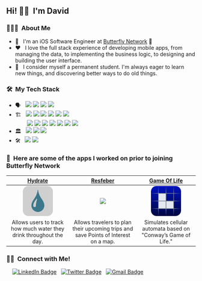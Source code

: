 ## Hi! 👋🏻 &nbsp;I'm David 

<h3> 👨🏻‍💻 &nbsp;About Me </h3>

- 💼 &nbsp; I'm an iOS Software Engineer at [Butterfly Network](https://www.butterflynetwork.com) 🦋
- ❤️ &nbsp; I love the full stack experience of developing mobile apps, from managing the data, to implementing the business logic, to designing and building the user interface.
- 🌱 &nbsp; I consider myself a permanent student. I'm always eager to learn new things, and discovering better ways to do old things.

<h3> 🛠 &nbsp;My Tech Stack</h3>

- 🗣 &nbsp;
  <a href="https://swift.org"><img src="https://img.shields.io/badge/-Swift-333333?style=flat&logo=swift"/></a>
  <a href="https://developer.apple.com/documentation/swiftui/"><img src="https://img.shields.io/badge/-SwiftUI-333333?style=flat&logo=swift"/></a>
  <a href="https://developer.apple.com/library/archive/documentation/Cocoa/Conceptual/ProgrammingWithObjectiveC/Introduction/Introduction.html"><img src="https://img.shields.io/badge/-Objective--C-333333?style=flat&logo=c++"/></a>
  <a href="https://www.python.org"><img src="https://img.shields.io/badge/-Python-333333?style=flat&logo=python&logoColor=yellow"/></a>
- 🏗 &nbsp;
  <a href="https://developer.apple.com/documentation/uikit"><img src="https://img.shields.io/badge/-UIKit-333333?style=flat"/></a>
  <a href="https://developer.apple.com/library/archive/documentation/ToolsLanguages/Conceptual/Xcode_Overview/UsingInterfaceBuilder.html"><img src="https://img.shields.io/badge/-Interface_Builder-333333?style=flat"/></a>
  <a href="https://developer.apple.com/library/archive/documentation/UserExperience/Conceptual/AutolayoutPG/ProgrammaticallyCreatingConstraints.html"><img src="https://img.shields.io/badge/-Programmatic_Constraints-333333?style=flat"/></a>
  <a href="https://developer.apple.com/library/archive/documentation/UserExperience/Conceptual/AutolayoutPG/index.html"><img src="https://img.shields.io/badge/-Auto_Layout-333333?style=flat"/></a>
  <a href="https://developer.apple.com/documentation/coredata"><img src="https://img.shields.io/badge/-Core_Data-333333?style=flat"/></a>
  <a href="https://developer.apple.com/documentation/coregraphics"><img src="https://img.shields.io/badge/-Core_Graphics-333333?style=flat"/></a>  
  &nbsp; &nbsp; &nbsp; &nbsp; <a href="https://developer.apple.com/documentation/foundation/urlsession"><img src="https://img.shields.io/badge/-URLSession-333333?style=flat"/></a>
  <a href="https://developer.apple.com/documentation/DISPATCH"><img src="https://img.shields.io/badge/-Grand_Central_Dispatch-333333?style=flat"/></a>
  <a href="https://developer.apple.com/documentation/corelocation"><img src="https://img.shields.io/badge/-Core_Location-333333?style=flat"/></a>
  <a href="https://developer.apple.com/documentation/mapkit"><img src="https://img.shields.io/badge/-MapKit-333333?style=flat"/></a>
  <a href="https://github.com/carekit-apple/CareKit#carekitui-"><img src="https://img.shields.io/badge/-CareKitUI-333333?style=flat"/></a>
  <a href="https://developer.apple.com/documentation/xctest"><img src="https://img.shields.io/badge/-XCTest-333333?style=flat"/></a>
  <a href="https://developer.apple.com/documentation/avfoundation"><img src="https://img.shields.io/badge/-AVFoundation-333333?style=flat"/></a>
- 🏛️ &nbsp;
  <a href="https://github.com/pointfreeco/swift-composable-architecture"><img src="https://img.shields.io/badge/-TCA-333333?style=flat"/></a>
  <a href="https://en.m.wikipedia.org/wiki/Model–view–controller"><img src="https://img.shields.io/badge/-MVC-333333?style=flat"/></a>
  <a href="https://en.m.wikipedia.org/wiki/Model–view–viewmodel"><img src="https://img.shields.io/badge/-MVVM-333333?style=flat"/></a>
- 🛠 &nbsp;
  <a href="https://developer.apple.com/xcode/"><img src="https://img.shields.io/badge/-Xcode-333333?style=flat&logo=xcode"/></a>
  <a href="https://code.visualstudio.com"><img src="https://img.shields.io/badge/-Visual%20Studio%20Code-333333?style=flat&logo=visual-studio-code&logoColor=007ACC"/></a>


<!---
<h3> ⚙️ &nbsp;GitHub Analytics </h3> 

&nbsp;&nbsp;&nbsp;![visitors](https://windard-visitor-badge.glitch.me/badge?page_id=windard.github.profile)

&nbsp;&nbsp;&nbsp;![David's GitHub stats](https://github-readme-stats.vercel.app/api/?username=DavidWrightOS&show_icons=true&title_color=4d8bf5&icon_color=4d8bf5&text_color=9f9f9f&bg_color=0e1116)
--->

<h3> 📱 &nbsp;Here are some of the apps I worked on prior to joining Butterfly Network</h3>

| **[Hydrate](https://github.com/DavidWrightOS/Hydrate)** | **[Resfeber](https://github.com/DavidWrightOS/Resfeber-labspt13)** | **[Game Of Life](https://github.com/DavidWrightOS/GameOfLife)** |
| :---: | :---: | :---: |
| <a href="https://github.com/DavidWrightOS/Hydrate"><img src="https://github.com/DavidWrightOS/Hydrate/blob/master/resources/Hydrate-AppIcon.png" width="80"/></a> | <a href="https://github.com/DavidWrightOS/Resfeber-labspt13"><img src="https://github.com/DavidWrightOS/Resfeber-labspt13/blob/main/Resources/AppIcon.png" width="80"/></a> | <a href="https://github.com/DavidWrightOS/GameOfLife"><img src="https://github.com/DavidWrightOS/GameOfLife/blob/master/resources/GameOfLife-AppIcon.png" width="80"/></a> |
| Allows users to track how much water they drink throughout the day. | Allows travelers to plan their upcoming trips and save Points of Interest on a map. | Simulates cellular automata based on "Conway’s Game of Life." |


<h3> 🤝🏻 &nbsp;Connect with Me! </h3>

&nbsp;&nbsp;&nbsp;
[![LinkedIn Badge](https://img.shields.io/badge/LinkedIn-0072b1?logo=linkedin&link=https://www.linkedin.com/in/davidwrightos/)](https://www.linkedin.com/in/davidwrightos/)&nbsp;&nbsp;
[![Twitter Badge](https://img.shields.io/badge/Twitter-00acee?logo=twitter&logoColor=white&link=https://twitter.com/DavidWrightOS)](https://twitter.com/DavidWrightOS)&nbsp;&nbsp;
[![Gmail Badge](https://img.shields.io/badge/Gmail-DB4437?logo=gmail&logoColor=white&link=mailto:davidtwright89@gmail.com)](mailto:davidtwright89@gmail.com)

